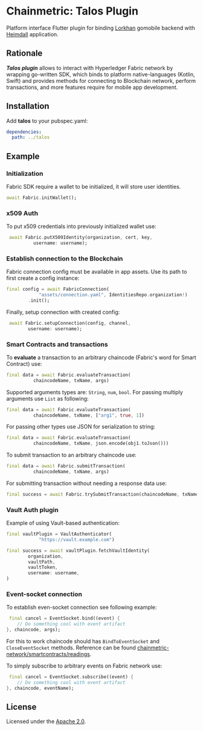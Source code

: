 # Chainmetric: Talos Plugin

Platform interface Flutter plugin for binding [Lorkhan](https://github.com/timoth-y/chainmetric-app/tree/master/lorkhan) gomobile backend with [Heimdall](https://github.com/timoth-y/chainmetric-app/tree/master/heimdall) application.

## Rationale

_**Talos plugin**_ allows to interact with Hyperledger Fabric network by wrapping go-written SDK, which binds to platform native-languages (Kotlin, Swift) and provides methods for connecting to Blockchain network, perform transactions, and more features require for mobile app development.

## Installation

Add **talos** to your pubspec.yaml:

```yaml
dependencies:
  path: ../talos
```

## Example

### Initialization

Fabric SDK require a wallet to be initialized, it will store user identities.

```dart
await Fabric.initWallet();
```

### x509 Auth

To put x509 credentials into previously initialized wallet use:

```dart
 await Fabric.putX509Identity(organization, cert, key,
          username: username);
```


### Establish connection to the Blockchain

Fabric connection config must be available in app assets. Use its path to first create a config instance:

```dart
final config = await FabricConnection(
            "assets/connection.yaml", IdentitiesRepo.organization!)
        .init();
```


Finally, setup connection with created config:

```dart
 await Fabric.setupConnection(config, channel,
        username: username);
```

### Smart Contracts and transactions

To **evaluate** a transaction to an arbitrary chaincode (Fabric's word for Smart Contract) use:

```dart
final data = await Fabric.evaluateTransaction(
          chaincodeName, txName, args)
```

Supported arguments types are: `String`, `num`, `bool`. For passing multiply arguments use `List` as following:

```dart
final data = await Fabric.evaluateTransaction(
          chaincodeName, txName, ["arg1", true, 1])
```

For passing other types use JSON for serialization to string:

```dart
final data = await Fabric.evaluateTransaction(
          chaincodeName, txName, json.encode(obj1.toJson()))
```

To submit transaction to an arbitrary chaincode use:

```dart
final data = await Fabric.submitTransaction(
          chaincodeName, txName, args)
```

For submitting transaction without needing a response data use:

```dart
final success = await Fabric.trySubmitTransaction(chaincodeName, txName, args)
```

### Vault Auth plugin

Example of using Vault-based authentication:

```dart
final vaultPlugin = VaultAuthenticator(
            "https://vault.example.com")

final success = await vaultPlugin.fetchVaultIdentity(
        organization,
        vaultPath,
        vaultToken,
        username: username,
)
```

### Event-socket connection

To establish even-socket connection see following example:

```dart
 final cancel = EventSocket.bind((event) {
	// Do something cool with event artifact
}, chaincode, args);
```

For this to work chaincode should has `BindToEventSocket` and `CloseEventSocket` methods. Reference can be found [chainmetric-network/smartcontracts/readings](https://github.com/timoth-y/chainmetric-network/blob/main/smartcontracts/readings/event_socket.go).

To simply subscribe to arbitrary events on Fabric network use:

```dart
 final cancel = EventSocket.subscribe((event) {
	// Do something cool with event artifact
}, chaincode, eventName);
```

## License

Licensed under the [Apache 2.0](https://github.com/timoth-y/chainmetric-network/blob/main/LICENSE).